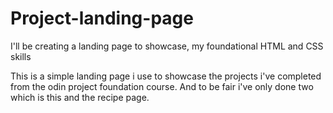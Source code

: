 # Project-landing-page
I'll be creating a landing page to showcase, my foundational HTML and CSS skills

This is a simple landing page i use to showcase the projects i've completed from the odin project 
foundation course. And to be fair i've only done two which is this and the recipe page.

<!-- Refrence image creators? -->

